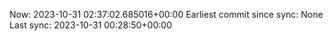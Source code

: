 Now: 2023-10-31 02:37:02.685016+00:00 Earliest commit since sync: None Last sync: 2023-10-31 00:28:50+00:00
